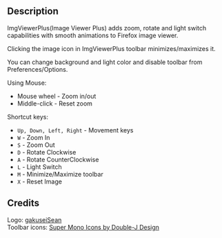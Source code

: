 Description
-----------

ImgViewerPlus(Image Viewer Plus) adds zoom, rotate and light switch capabilities with smooth animations to Firefox image viewer.

Clicking the image icon in ImgViewerPlus toolbar minimizes/maximizes it.

You can change background and light color and disable toolbar from Preferences/Options.

Using Mouse:

* Mouse wheel - Zoom in/out
* Middle-click - Reset zoom

Shortcut keys:

* `Up, Down, Left, Right` - Movement keys
* `W` - Zoom In
* `S` - Zoom Out
* `D` - Rotate Clockwise
* `A` - Rotate CounterClockwise
* `L` - Light Switch
* `M` - Minimize/Maximize toolbar
* `X` - Reset Image

Credits
-------

Logo: [gakuseiSean](http://gakuseisean.deviantart.com/)  
Toolbar icons: [Super Mono Icons by Double-J Design](http://www.doublejdesign.co.uk/products-page/icons/super-mono-icons/)

